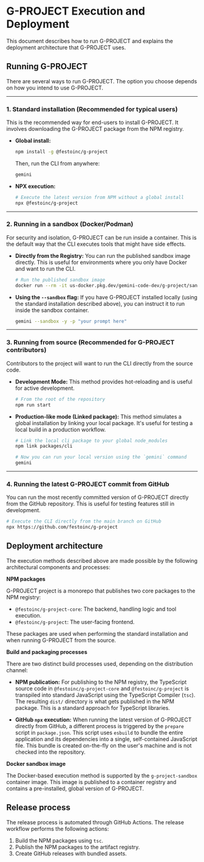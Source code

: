 # G-PROJECT Execution and Deployment

This document describes how to run G-PROJECT and explains the deployment architecture that G-PROJECT uses.

## Running G-PROJECT

There are several ways to run G-PROJECT. The option you choose depends on how you intend to use G-PROJECT.

---

### 1. Standard installation (Recommended for typical users)

This is the recommended way for end-users to install G-PROJECT. It involves downloading the G-PROJECT package from the NPM registry.

- **Global install:**

  ```bash
  npm install -g @festoinc/g-project
  ```

  Then, run the CLI from anywhere:

  ```bash
  gemini
  ```

- **NPX execution:**

  ```bash
  # Execute the latest version from NPM without a global install
  npx @festoinc/g-project
  ```

---

### 2. Running in a sandbox (Docker/Podman)

For security and isolation, G-PROJECT can be run inside a container. This is the default way that the CLI executes tools that might have side effects.

- **Directly from the Registry:**
  You can run the published sandbox image directly. This is useful for environments where you only have Docker and want to run the CLI.
  ```bash
  # Run the published sandbox image
  docker run --rm -it us-docker.pkg.dev/gemini-code-dev/g-project/sandbox:0.1.1
  ```
- **Using the `--sandbox` flag:**
  If you have G-PROJECT installed locally (using the standard installation described above), you can instruct it to run inside the sandbox container.
  ```bash
  gemini --sandbox -y -p "your prompt here"
  ```

---

### 3. Running from source (Recommended for G-PROJECT contributors)

Contributors to the project will want to run the CLI directly from the source code.

- **Development Mode:**
  This method provides hot-reloading and is useful for active development.
  ```bash
  # From the root of the repository
  npm run start
  ```
- **Production-like mode (Linked package):**
  This method simulates a global installation by linking your local package. It's useful for testing a local build in a production workflow.

  ```bash
  # Link the local cli package to your global node_modules
  npm link packages/cli

  # Now you can run your local version using the `gemini` command
  gemini
  ```

---

### 4. Running the latest G-PROJECT commit from GitHub

You can run the most recently committed version of G-PROJECT directly from the GitHub repository. This is useful for testing features still in development.

```bash
# Execute the CLI directly from the main branch on GitHub
npx https://github.com/festoinc/g-project
```

## Deployment architecture

The execution methods described above are made possible by the following architectural components and processes:

**NPM packages**

G-PROJECT project is a monorepo that publishes two core packages to the NPM registry:

- `@festoinc/g-project-core`: The backend, handling logic and tool execution.
- `@festoinc/g-project`: The user-facing frontend.

These packages are used when performing the standard installation and when running G-PROJECT from the source.

**Build and packaging processes**

There are two distinct build processes used, depending on the distribution channel:

- **NPM publication:** For publishing to the NPM registry, the TypeScript source code in `@festoinc/g-project-core` and `@festoinc/g-project` is transpiled into standard JavaScript using the TypeScript Compiler (`tsc`). The resulting `dist/` directory is what gets published in the NPM package. This is a standard approach for TypeScript libraries.

- **GitHub `npx` execution:** When running the latest version of G-PROJECT directly from GitHub, a different process is triggered by the `prepare` script in `package.json`. This script uses `esbuild` to bundle the entire application and its dependencies into a single, self-contained JavaScript file. This bundle is created on-the-fly on the user's machine and is not checked into the repository.

**Docker sandbox image**

The Docker-based execution method is supported by the `g-project-sandbox` container image. This image is published to a container registry and contains a pre-installed, global version of G-PROJECT.

## Release process

The release process is automated through GitHub Actions. The release workflow performs the following actions:

1.  Build the NPM packages using `tsc`.
2.  Publish the NPM packages to the artifact registry.
3.  Create GitHub releases with bundled assets.
